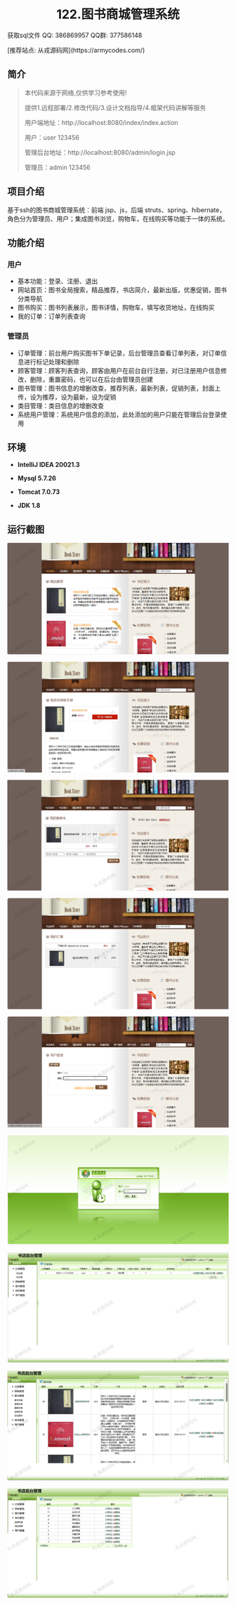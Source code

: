 <p><h1 align="center">122.图书商城管理系统</h1></p>

<p> 获取sql文件 QQ: 386869957 QQ群: 377586148 </p>
<p> [推荐站点: 从戎源码网](https://armycodes.com/) </p>

## 简介

> 本代码来源于网络,仅供学习参考使用!
>
> 提供1.远程部署/2.修改代码/3.设计文档指导/4.框架代码讲解等服务
> 
> 用户端地址：http://localhost:8080/index/index.action
> 
> 用户：user 123456
> 
> 管理后台地址：http://localhost:8080/admin/login.jsp
> 
> 管理员：admin 123456
>

## 项目介绍
基于ssh的图书商城管理系统：前端 jsp、js，后端 struts、spring、hibernate，角色分为管理员、用户；集成图书浏览，购物车，在线购买等功能于一体的系统。

## 功能介绍

### 用户

- 基本功能：登录、注册、退出
- 网站首页：图书全局搜索，精品推荐，书店简介，最新出版，优惠促销，图书分类导航
- 图书购买：图书列表展示，图书详情，购物车，填写收货地址，在线购买
- 我的订单：订单列表查询

### 管理员

- 订单管理：前台用户购买图书下单记录，后台管理员查看订单列表，对订单信息进行标记处理和删除
- 顾客管理：顾客列表查询，顾客由用户在前台自行注册，对已注册用户信息修改，删除，重置密码，也可以在后台由管理员创建
- 图书管理：图书信息的增删改查，推荐列表，最新列表，促销列表，封面上传，设为推荐，设为最新，设为促销
- 类目管理：类目信息的增删改查
- 系统用户管理：系统用户信息的添加，此处添加的用户只能在管理后台登录使用

## 环境

- <b>IntelliJ IDEA 20021.3</b>

- <b>Mysql 5.7.26</b>

- <b>Tomcat 7.0.73</b>

- <b>JDK 1.8</b>

## 运行截图
![](screenshot/1.png)

![](screenshot/2.png)

![](screenshot/3.png)

![](screenshot/4.png)

![](screenshot/5.png)

![](screenshot/6.png)

![](screenshot/7.png)

![](screenshot/8.png)

![](screenshot/9.png)